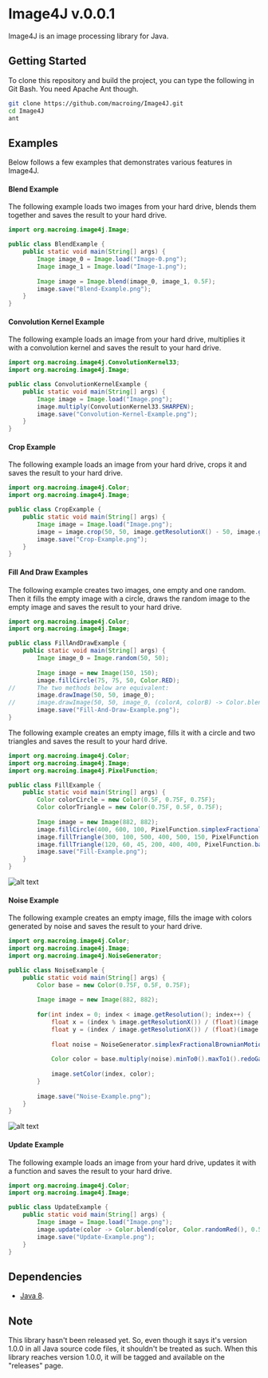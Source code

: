 Image4J v.0.0.1
===============
Image4J is an image processing library for Java.

Getting Started
---------------
To clone this repository and build the project, you can type the following in Git Bash. You need Apache Ant though.
```bash
git clone https://github.com/macroing/Image4J.git
cd Image4J
ant
```

Examples
--------
Below follows a few examples that demonstrates various features in Image4J.

#### Blend Example
The following example loads two images from your hard drive, blends them together and saves the result to your hard drive.
```java
import org.macroing.image4j.Image;

public class BlendExample {
    public static void main(String[] args) {
        Image image_0 = Image.load("Image-0.png");
        Image image_1 = Image.load("Image-1.png");
        
        Image image = Image.blend(image_0, image_1, 0.5F);
        image.save("Blend-Example.png");
    }
}
```

#### Convolution Kernel Example
The following example loads an image from your hard drive, multiplies it with a convolution kernel and saves the result to your hard drive.
```java
import org.macroing.image4j.ConvolutionKernel33;
import org.macroing.image4j.Image;

public class ConvolutionKernelExample {
    public static void main(String[] args) {
        Image image = Image.load("Image.png");
        image.multiply(ConvolutionKernel33.SHARPEN);
        image.save("Convolution-Kernel-Example.png");
    }
}
```

#### Crop Example
The following example loads an image from your hard drive, crops it and saves the result to your hard drive.
```java
import org.macroing.image4j.Color;
import org.macroing.image4j.Image;

public class CropExample {
    public static void main(String[] args) {
        Image image = Image.load("Image.png");
        image = image.crop(50, 50, image.getResolutionX() - 50, image.getResolutionY() - 50, Color.BLACK, false, false);
        image.save("Crop-Example.png");
    }
}
```

#### Fill And Draw Examples
The following example creates two images, one empty and one random. Then it fills the empty image with a circle, draws the random image to the empty image and saves the result to your hard drive.
```java
import org.macroing.image4j.Color;
import org.macroing.image4j.Image;

public class FillAndDrawExample {
    public static void main(String[] args) {
        Image image_0 = Image.random(50, 50);
        
        Image image = new Image(150, 150);
        image.fillCircle(75, 75, 50, Color.RED);
//      The two methods below are equivalent:
        image.drawImage(50, 50, image_0);
//      image.drawImage(50, 50, image_0, (colorA, colorB) -> Color.blend(colorA, colorB, colorB.a));
        image.save("Fill-And-Draw-Example.png");
}
```

The following example creates an empty image, fills it with a circle and two triangles and saves the result to your hard drive.
```java
import org.macroing.image4j.Color;
import org.macroing.image4j.Image;
import org.macroing.image4j.PixelFunction;

public class FillExample {
    public static void main(String[] args) {
        Color colorCircle = new Color(0.5F, 0.75F, 0.75F);
        Color colorTriangle = new Color(0.75F, 0.5F, 0.75F);
        
        Image image = new Image(882, 882);
        image.fillCircle(400, 600, 100, PixelFunction.simplexFractionalBrownianMotion(colorCircle, 300.0F, 500.0F, 500.0F, 700.0F));
        image.fillTriangle(300, 100, 500, 400, 500, 150, PixelFunction.simplexFractionalBrownianMotion(colorTriangle, 300.0F, 100.0F, 500.0F, 400.0F));
        image.fillTriangle(120, 60, 45, 200, 400, 400, PixelFunction.barycentricInterpolation(120.0F, 60.0F, 45.0F, 200.0F, 400.0F, 400.0F));
        image.save("Fill-Example.png");
    }
}
```
![alt text](https://github.com/macroing/Image4J/blob/master/images/Fill-Example.png "Fill Example")

#### Noise Example
The following example creates an empty image, fills the image with colors generated by noise and saves the result to your hard drive.
```java
import org.macroing.image4j.Color;
import org.macroing.image4j.Image;
import org.macroing.image4j.NoiseGenerator;

public class NoiseExample {
    public static void main(String[] args) {
        Color base = new Color(0.75F, 0.5F, 0.75F);
        
        Image image = new Image(882, 882);
        
        for(int index = 0; index < image.getResolution(); index++) {
            float x = (index % image.getResolutionX()) / (float)(image.getResolutionX());
            float y = (index / image.getResolutionX()) / (float)(image.getResolutionY());
            
            float noise = NoiseGenerator.simplexFractionalBrownianMotion(x, y, 5.0F, 0.5F, 0.0F, 1.0F, 16);
            
            Color color = base.multiply(noise).minTo0().maxTo1().redoGammaCorrection();
            
            image.setColor(index, color);
        }
        
        image.save("Noise-Example.png");
    }
}
```
![alt text](https://github.com/macroing/Image4J/blob/master/images/Noise-Example.png "Noise Example")

#### Update Example
The following example loads an image from your hard drive, updates it with a function and saves the result to your hard drive.
```java
import org.macroing.image4j.Color;
import org.macroing.image4j.Image;

public class UpdateExample {
    public static void main(String[] args) {
        Image image = Image.load("Image.png");
        image.update(color -> Color.blend(color, Color.randomRed(), 0.5F));
        image.save("Update-Example.png");
    }
}
```

Dependencies
------------
 - [Java 8](http://www.java.com).

Note
----
This library hasn't been released yet. So, even though it says it's version 1.0.0 in all Java source code files, it shouldn't be treated as such. When this library reaches version 1.0.0, it will be tagged and available on the "releases" page.